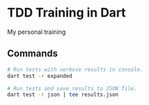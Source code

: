 # TDD Training in Dart

My personal training

## Commands
```sh
# Run tests with verbose results in console.
dart test -r expanded

# Run tests and save results to JSON file.
dart test -r json | tee results.json
```
